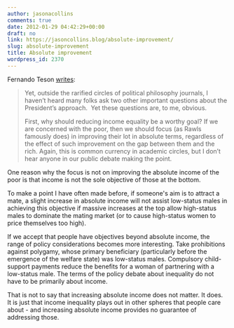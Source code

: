 ```yaml
---
author: jasonacollins
comments: true
date: 2012-01-29 04:42:29+00:00
draft: no
link: https://jasoncollins.blog/absolute-improvement/
slug: absolute-improvement
title: Absolute improvement
wordpress_id: 2370
---
```


Fernando Teson [writes](http://bleedingheartlibertarians.com/2012/01/on-inequality/):


<blockquote>Yet, outside the rarified circles of political philosophy journals, I haven’t heard many folks ask two other important questions about the President’s approach.  Yet these questions are, to me, obvious.

First, why should reducing income equality be a worthy goal? If we are concerned with the poor, then we should focus (as Rawls famously does) in improving their lot in absolute terms, regardless of the effect of such improvement on the gap between them and the rich. Again, this is common currency in academic circles, but I don’t hear anyone in our public debate making the point.</blockquote>


One reason why the focus is not on improving the absolute income of the poor is that income is not the sole objective of those at the bottom.

To make a point I have often made before, if someone's aim is to attract a mate, a slight increase in absolute income will not assist low-status males in achieving this objective if massive increases at the top allow high-status males to dominate the mating market (or to cause high-status women to price themselves too high).

If we accept that people have objectives beyond absolute income, the range of policy considerations becomes more interesting. Take prohibitions against polygamy, whose primary beneficiary (particularly before the emergence of the welfare state) was low-status males. Compulsory child-support payments reduce the benefits for a woman of partnering with a low-status male. The terms of the policy debate about inequality do not have to be primarily about income.

That is not to say that increasing absolute income does not matter. It does. It is just that income inequality plays out in other spheres that people care about - and increasing absolute income provides no guarantee of addressing those.
